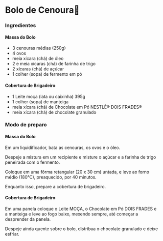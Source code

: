 # Bolo de Cenoura:cake:

### Ingredientes

#### Massa do Bolo

- 3 cenouras médias (250g)
- 4 ovos
- meia xícara (chá) de óleo
- 2 e meia xícaras (chá) de farinha de trigo
- 2 xícaras (chá) de açúcar
- 1 colher (sopa) de fermento em pó

#### Cobertura de Brigadeiro

- 1 Leite moça (lata ou caixinha) 395g
- 1 colher (sopa) de manteiga
- meia xícara (chá) de Chocolate em Pó NESTLÉ® DOIS FRADES®
- meia xícara (chá) de chocolate granulado

### Modo de preparo

#### Massa do Bolo

Em um liquidificador, bata as cenouras, os ovos e o óleo.

Despeje a mistura em um recipiente e misture o açúcar e a farinha de trigo peneirada com o fermento.

Coloque em uma fôrma retangular (20 x 30 cm) untada, e leve ao forno médio (180°C), preaquecido, por 40 minutos.

Enquanto isso, prepare a cobertura de brigadeiro.

#### Cobertura de Brigadeiro

Em uma panela coloque o Leite MOÇA, o Chocolate em Pó DOIS FRADES e a manteiga e leve ao fogo baixo, mexendo sempre, até começar a desprender da panela.

Despeje ainda quente sobre o bolo, distribua o chocolate granulado e deixe esfriar.